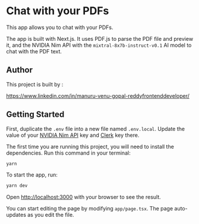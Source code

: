 # Chat with your PDFs



This app allows you to chat with your PDFs.



The app is built with Next.js. It uses PDF.js to parse the PDF file and preview it, and the NVIDIA Nim API with the `mixtral-8x7b-instruct-v0.1` AI model to chat with the PDF text.

## Author

This project is built by :

https://www.linkedin.com/in/manuru-venu-gopal-reddyfrontenddeveloper/

## Getting Started

First, duplicate the `.env` file into a new file named `.env.local`. Update the value of your [NVIDIA Nim API](https://build.nvidia.com/explore/discover) key and [Clerk](https://clerk.com/docs/upgrade-guides/api-keys) key there.

The first time you are running this project, you will need to install the dependencies. Run this command in your terminal:

```bash
yarn
```

To start the app, run:

```bash
yarn dev
```

Open [http://localhost:3000](http://localhost:3000) with your browser to see the result.

You can start editing the page by modifying `app/page.tsx`. The page auto-updates as you edit the file.
